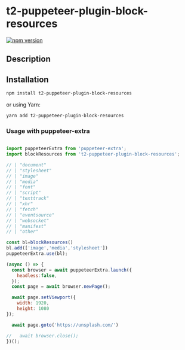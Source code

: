 # t2-puppeteer-plugin-block-resources

[![npm version](https://badge.fury.io/js/t2-puppeteer-plugin-block-resources.svg)](https://badge.fury.io/js/t2-puppeteer-plugin-block-resources)

## Description


## Installation

```bash
npm install t2-puppeteer-plugin-block-resources
```

or using Yarn:

```bash
yarn add t2-puppeteer-plugin-block-resources
```




### Usage with puppeteer-extra

```js

import puppeteerExtra from 'puppeteer-extra';
import blockResources from 't2-puppeteer-plugin-block-resources';

// | "document"
// | "stylesheet"
// | "image"
// | "media"
// | "font"
// | "script"
// | "texttrack"
// | "xhr"
// | "fetch"
// | "eventsource"
// | "websocket"
// | "manifest"
// | "other"

const bl=blockResources()
bl.add(['image','media','stylesheet'])
puppeteerExtra.use(bl);

(async () => {
  const browser = await puppeteerExtra.launch({
    headless:false,
  });
  const page = await browser.newPage();

  await page.setViewport({
    width: 1920,
    height: 1080
});

  await page.goto('https://unsplash.com/')

//   await browser.close();
})();

```


